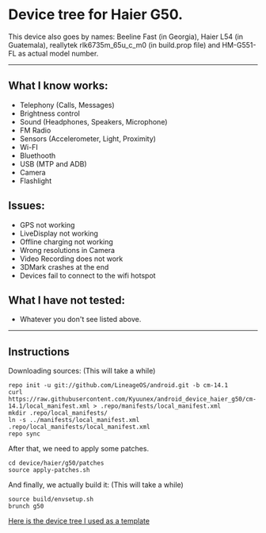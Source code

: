 # Device tree for Haier G50.

This device also goes by names: Beeline Fast (in Georgia), Haier L54 (in Guatemala), reallytek rlk6735m_65u_c_m0 (in build.prop file) and HM-G551-FL as actual model number.

---

## What I know works:
* Telephony (Calls, Messages)
* Brightness control
* Sound (Headphones, Speakers, Microphone)
* FM Radio
* Sensors (Accelerometer, Light, Proximity)
* Wi-FI
* Bluethooth
* USB (MTP and ADB)
* Camera
* Flashlight

## Issues:
* GPS not working
* LiveDisplay not working
* Offline charging not working
* Wrong resolutions in Camera
* Video Recording does not work
* 3DMark crashes at the end
* Devices fail to connect to the wifi hotspot

## What I have not tested:
* Whatever you don't see listed above.

---

## Instructions
Downloading sources: (This will take a while)
```
repo init -u git://github.com/LineageOS/android.git -b cm-14.1
curl https://raw.githubusercontent.com/Kyuunex/android_device_haier_g50/cm-14.1/local_manifest.xml > .repo/manifests/local_manifest.xml
mkdir .repo/local_manifests/
ln -s ../manifests/local_manifest.xml .repo/local_manifests/local_manifest.xml
repo sync
```

After that, we need to apply some patches.
```
cd device/haier/g50/patches
source apply-patches.sh
```

And finally, we actually build it: (This will take a while)
```
source build/envsetup.sh
brunch g50
```

[Here is the device tree I used as a template](https://github.com/darklord4822/android_device_lenovo_P1m)
